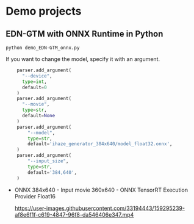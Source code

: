 # Demo projects

## EDN-GTM with ONNX Runtime in Python
```
python demo_EDN-GTM_onnx.py
```

If you want to change the model, specify it with an argument.
```python
    parser.add_argument(
      "--device",
      type=int,
      default=0
    )
    parser.add_argument(
      "--movie",
      type=str,
      default=None
    )
    parser.add_argument(
        "--model",
        type=str,
        default='ihaze_generator_384x640/model_float32.onnx',
    )
    parser.add_argument(
        "--input_size",
        type=str,
        default='384,640',
    )
```

- ONNX 384x640 - Input movie 360x640 - ONNX TensorRT Execution Provider Float16  

  https://user-images.githubusercontent.com/33194443/159295239-af8e6f1f-c619-4847-96f8-da546406e347.mp4
